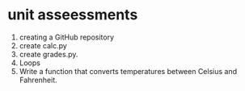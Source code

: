# unit asseessments
1. creating a GitHub repository
2. create calc.py
3.  create grades.py.
4. Loops
5. Write a function that converts temperatures between Celsius and Fahrenheit.
